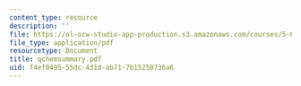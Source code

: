 ```yaml
---
content_type: resource
description: ''
file: https://ol-ocw-studio-app-production.s3.amazonaws.com/courses/5-68j-kinetics-of-chemical-reactions-spring-2003/f4ef049555dc431dab717b15250736a6_qchemsummary.pdf
file_type: application/pdf
resourcetype: Document
title: qchemsummary.pdf
uid: f4ef0495-55dc-431d-ab71-7b15250736a6
---
```

